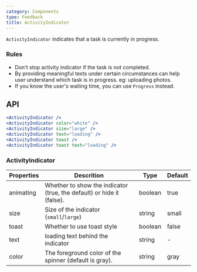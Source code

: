 ```yaml
---
category: Components
type: Feedback
title: ActivityIndicator
---
```


`ActivityIndicator` indicates that a task is currently in progress.

### Rules
- Don't stop activity indicator if the task is not completed.
- By providing meaningful texts under certain circumstances can help user understand which task is in progress. eg: uploading photos.
- If you know the user's waiting time, you can use `Progress` instead.


## API

```jsx
<ActivityIndicator />
<ActivityIndicator color="white" />
<ActivityIndicator size="large" />
<ActivityIndicator text="loading" />
<ActivityIndicator toast />
<ActivityIndicator toast text="loading" />
```

### ActivityIndicator

Properties | Descrition | Type | Default
-----------|------------|------|--------
|  animating  | Whether to show the indicator (true, the default) or hide it (false). | boolean  | true  |
|  size  | Size of the indicator (`small`/`large`) | string  | small  |
|  toast  | Whether to use toast style | boolean  | false  |
|  text  | loading text behind the indicator | string |  -   |
|  color | The foreground color of the spinner (default is gray). | string  | gray  |
